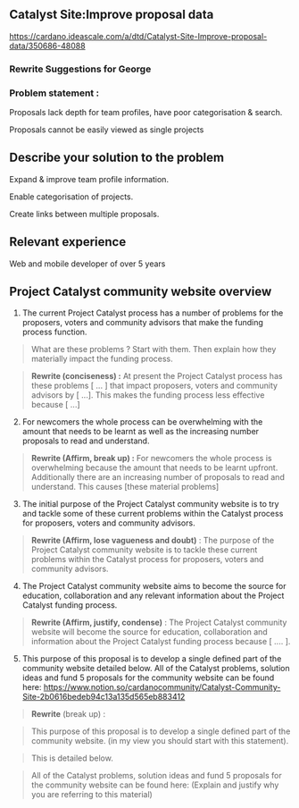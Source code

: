 ## Catalyst Site:Improve proposal data

https://cardano.ideascale.com/a/dtd/Catalyst-Site-Improve-proposal-data/350686-48088

### Rewrite Suggestions for George

### Problem statement :

Proposals lack depth for team profiles, have poor categorisation & search. 

Proposals cannot be easily viewed as single projects

## Describe your solution to the problem

Expand & improve team profile information.

Enable categorisation of projects.

Create links between multiple proposals.

## Relevant experience

Web and mobile developer of over 5 years

## Project Catalyst community website overview

1) The current Project Catalyst process has a number of problems for the proposers, voters and community advisors that make the funding process function. 

> What are these problems ? Start with them. Then explain how they materially impact the funding process.

> **Rewrite (conciseness) :** At present the Project Catalyst process has these problems [ ... ] that impact proposers, voters and community advisors by [ ...]. 
This makes the funding process less effective because [ ...] 

2) For newcomers the whole process can be overwhelming with the amount that needs to be learnt as well as the increasing number proposals to read and understand.

> **Rewrite (Affirm, break up) :** For newcomers the whole process is overwhelming because the amount that needs to be learnt upfront. Additionally there are an increasing number of proposals to read and understand. This causes [these material problems]


3) The initial purpose of the Project Catalyst community website is to try and tackle some of these current problems within the Catalyst process for proposers, voters and community advisors. 

> **Rewrite (Affirm, lose vagueness and doubt)** : The purpose of the Project Catalyst community website is to tackle these current problems within the Catalyst process for proposers, voters and community advisors. 

4) The Project Catalyst community website aims to become the source for education, collaboration and any relevant information about the Project Catalyst funding process.

> **Rewrite (Affirm, justify, condense)** : The Project Catalyst community website will become the source for education, collaboration and information about the Project Catalyst funding process because [ .... ].

5) This purpose of this proposal is to develop a single defined part of the community website detailed below. All of the Catalyst problems, solution ideas and fund 5 proposals for the community website can be found here: https://www.notion.so/cardanocommunity/Catalyst-Community-Site-2b0616bedeb94c13a135d565eb883412

> **Rewrite** (break up) : 

> This purpose of this proposal is to develop a single defined part of the community website. (in my view you should start with this statement).

> This is detailed below. 

> All of the Catalyst problems, solution ideas and fund 5 proposals for the community website can be found here: (Explain and justify why you are referring to this material)



